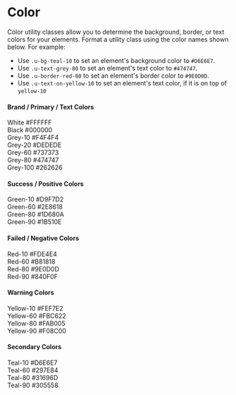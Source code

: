 # Color

Color utility classes allow you to determine the background, border, or text colors for your elements. Format a utility class using the color names shown below. For example:

* Use `.u-bg-teal-10` to set an element's background color to `#D6E6E7`.
* Use `.u-text-grey-80` to set an element's text color to `#474747`.
* Use `.u-border-red-80` to set an element's border color to `#9E0D0D`.
* Use `.u-text-on-yellow-10` to set an element's text color, if it is on top of `yellow-10`

#### Brand / Primary / Text Colors

<section class="black-white">
    <div class="swatch__color u-bg-white u-text-on-white">
        <bold class="swatch__info__name">White</bold>
        <span class="swatch__info__hex">#FFFFFF</span>
    </div>
    <div class="swatch__color u-bg-black u-text-on-black">
        <bold class="swatch__info__name">Black</bold>
        <span class="swatch__info__hex">#000000</span>
    </div>
</section>

<section class="swatch__group">
    <div class="swatch__color u-bg-grey-10 u-text-on-grey-10">
        <bold class="swatch__info__name">Grey-10</bold>
        <span class="swatch__info__hex">#F4F4F4</span>
    </div>
    <div class="swatch__color u-bg-grey-20 u-text-on-grey-20">
        <bold class="swatch__info__name">Grey-20</bold>
        <span class="swatch__info__hex">#DEDEDE</span>
    </div>
    <div class="swatch__color u-bg-grey-60 u-text-on-grey-60">
        <bold class="swatch__info__name">Grey-60</bold>
        <span class="swatch__info__hex">#737373</span>
    </div>
    <div class="swatch__color u-bg-grey-80 u-text-on-grey-80">
        <bold class="swatch__info__name">Grey-80</bold>
        <span class="swatch__info__hex">#474747</span>
    </div>
    <div class="swatch__color u-bg-grey-100 u-text-on-grey-100">
        <bold class="swatch__info__name">Grey-100</bold>
        <span class="swatch__info__hex">#262626</span>
    </div>
</section>

#### Success / Positive Colors

<section class="swatch__group">
        <div class="swatch__color u-bg-green-10 u-text-on-green-10">
            <bold class="swatch__info__name">Green-10</bold>
            <span class="swatch__info__hex">#D9F7D2</span>
        </div>
        <div class="swatch__color u-bg-green-60 u-text-on-green-60">
            <bold class="swatch__info__name">Green-60</bold>
            <span class="swatch__info__hex">#2E8618</span>
        </div>
        <div class="swatch__color u-bg-green-80 u-text-on-green-80">
            <bold class="swatch__info__name">Green-80</bold>
            <span class="swatch__info__hex">#1D680A</span>
        </div>
        <div class="swatch__color u-bg-green-90 u-text-on-green-90">
            <bold class="swatch__info__name">Green-90</bold>
            <span class="swatch__info__hex">#1B510E</span>
        </div>
</section>

#### Failed / Negative Colors

<section class="red">
        <div class="swatch__color u-bg-red-10 u-text-on-red-10">
            <bold class="swatch__info__name">Red-10</bold>
            <span class="swatch__info__hex">#FDE4E4</span>
        </div>
        <div class="swatch__color u-bg-red-60 u-text-on-red-60">
            <bold class="swatch__info__name">Red-60</bold>
            <span class="swatch__info__hex">#B81818</span>
        </div>
        <div class="swatch__color u-bg-red-80 u-text-on-red-80">
            <bold class="swatch__info__name">Red-80</bold>
            <span class="swatch__info__hex">#9E0D0D</span>
        </div>
        <div class="swatch__color u-bg-red-90 u-text-on-red-90">
            <bold class="swatch__info__name">Red-90</bold>
            <span class="swatch__info__hex">#840F0F</span>
        </div>
</section>

#### Warning Colors

<section class="yellow">
        <div class="swatch__color u-bg-yellow-10 u-text-on-yellow-10">
            <bold class="swatch__info__name">Yellow-10</bold>
            <span class="swatch__info__hex">#FEF7E2</span>
        </div>
        <div class="swatch__color u-bg-yellow-60 u-text-on-yellow-60">
            <bold class="swatch__info__name">Yellow-60</bold>
            <span class="swatch__info__hex">#FBC622</span>
        </div>
        <div class="swatch__color u-bg-yellow-80 u-text-on-yellow-80">
            <bold class="swatch__info__name">Yellow-80</bold>
            <span class="swatch__info__hex">#FAB005</span>
        </div>
        <div class="swatch__color u-bg-yellow-90 u-text-on-yellow-90">
            <bold class="swatch__info__name">Yellow-90</bold>
            <span class="swatch__info__hex">#F08C00</span>
        </div>
</section>

#### Secondary Colors

<section class="teal">
        <div class="swatch__color u-bg-teal-10 u-text-on-teal-10">
            <bold class="swatch__info__name">Teal-10</bold>
            <span class="swatch__info__hex">#D6E6E7</span>
        </div>
        <div class="swatch__color u-bg-teal-60 u-text-on-teal-60">
            <bold class="swatch__info__name">Teal-60</bold>
            <span class="swatch__info__hex">#297E84</span>
        </div>
        <div class="swatch__color u-bg-teal-80 u-text-on-teal-80">
            <bold class="swatch__info__name">Teal-80</bold>
            <span class="swatch__info__hex">#31696D</span>
        </div>
        <div class="swatch__color u-bg-teal-90 u-text-on-teal-90">
            <bold class="swatch__info__name">Teal-90</bold>
            <span class="swatch__info__hex">#305558</span>
        </div>
</section>
